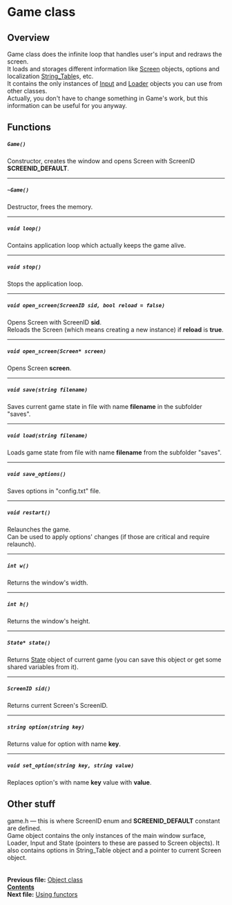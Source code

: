 ﻿# Game class

## Overview

Game class does the infinite loop that handles user's input and redraws the screen.  
It loads and storages different information like [Screen](03_Screen.md) objects, options and localization [String_Table](07_String_Table.md)s, etc.  
It contains the only instances of [Input](08_Input.md) and [Loader](09_Loader.md) objects you can use from other classes.  
Actually, you don't have to change something in Game's work, but this information can be useful for you anyway.

## Functions  

##### `Game()`
Constructor, creates the window and opens Screen with ScreenID **SCREENID_DEFAULT**.  

----
##### `~Game()`
Destructor, frees the memory.  

----
##### `void loop()`
Contains application loop which actually keeps the game alive.  

----
##### `void stop()`
Stops the application loop.  

----
##### `void open_screen(ScreenID sid, bool reload = false)`
Opens Screen with ScreenID **sid**.  
Reloads the Screen (which means creating a new instance) if **reload** is **true**.  

----
##### `void open_screen(Screen* screen)`
Opens Screen **screen**.  

----
##### `void save(string filename)`
Saves current game state in file with name **filename** in the subfolder "saves".  

----
##### `void load(string filename)`
Loads game state from file with name **filename** from the subfolder "saves".  

----
##### `void save_options()`
Saves options in "config.txt" file.  

----
##### `void restart()`
Relaunches the game.  
Can be used to apply options' changes (if those are critical and require relaunch).  

----
##### `int w()`
Returns the window's width.  

----
##### `int h()`
Returns the window's height.  

----
##### `State* state()`
Returns [State](11_State.md) object of current game (you can save this object or get some shared variables from it).  

----
##### `ScreenID sid()`
Returns current Screen's ScreenID.  

----
##### `string option(string key)`
Returns value for option with name **key**.  

----
##### `void set_option(string key, string value)`
Replaces option's with name **key** value with **value**.

## Other stuff

game.h — this is where ScreenID enum and **SCREENID_DEFAULT** constant are defined.  
Game object contains the only instances of the main window surface, Loader, Input and State (pointers to these are passed to Screen objects). It also contains options in String_Table object and a pointer to current Screen object.  
   
   
**Previous file:** [Object class](04_Object.md)  
**[Contents](00_Contents.md)**  
**Next file:** [Using functors](06_Using_functors.md)